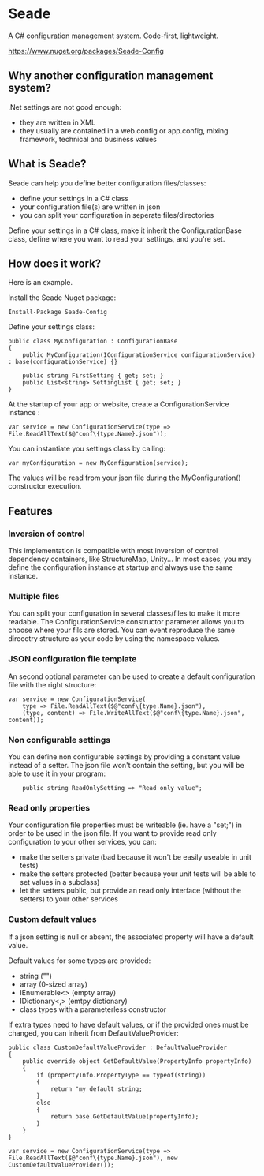 # Seade
A C# configuration management system. Code-first, lightweight.

https://www.nuget.org/packages/Seade-Config 

## Why another configuration management system?
.Net settings are not good enough:
* they are written in XML
* they usually are contained in a web.config or app.config, mixing framework, technical and business values

## What is Seade?
Seade can help you define better configuration files/classes:
* define your settings in a C# class
* your configuration file(s) are written in json
* you can split your configuration in seperate files/directories

Define your settings in a C# class, make it inherit the ConfigurationBase class, define where you want to read your settings, and you're set.

## How does it work?
Here is an example.

Install the Seade Nuget package: 
```
Install-Package Seade-Config 
```

Define your settings class:
```
public class MyConfiguration : ConfigurationBase
{
    public MyConfiguration(IConfigurationService configurationService) : base(configurationService) {}

    public string FirstSetting { get; set; }
    public List<string> SettingList { get; set; }
}
```

At the startup of your app or website, create a ConfigurationService instance :
```
var service = new ConfigurationService(type => File.ReadAllText($@"conf\{type.Name}.json"));
```

You can instantiate you settings class by calling:
```
var myConfiguration = new MyConfiguration(service);
```
The values will be read from your json file during the MyConfiguration() constructor execution.

## Features
### Inversion of control
This implementation is compatible with most inversion of control dependency containers, like StructureMap, Unity...
In most cases, you may define the configuration instance at startup and always use the same instance.

### Multiple files
You can split your configuration in several classes/files to make it more readable. The ConfigurationService constructor parameter allows you to choose
	where your fils are stored. You can event reproduce the same direcotry structure as your code by using the namespace values.

### JSON configuration file template
An second optional parameter can be used to create a default configuration file with the right structure:
```
var service = new ConfigurationService(
	type => File.ReadAllText($@"conf\{type.Name}.json"),
	(type, content) => File.WriteAllText($@"conf\{type.Name}.json", content));
```

### Non configurable settings
You can define non configurable settings by
	providing a constant value instead of a setter. The json file won't contain the setting, but you will be able to use it in your program:
```
    public string ReadOnlySetting => "Read only value";
```

### Read only properties
Your configuration file properties must be writeable (ie. have a "set;") in order to be used in the json file. If you want to provide read only configuration 
	to your other services, you can:
* make the setters private (bad because it won't be easily useable in unit tests)
* make the setters protected (better because your unit tests will be able to set values in a subclass)
* let the setters public, but provide an read only interface (without the setters) to your other services

### Custom default values
If a json setting is null or absent, the associated property will have a default value.

Default values for some types are provided:
- string ("")
- array (0-sized array)
- IEnumerable<> (empty array)
- IDictionary<,> (emtpy dictionary)
- class types with a parameterless constructor

If extra types need to have default values, or if the provided ones must be changed, you can inherit from DefaultValueProvider:
```
public class CustomDefaultValueProvider : DefaultValueProvider
{
    public override object GetDefaultValue(PropertyInfo propertyInfo)
    {
        if (propertyInfo.PropertyType == typeof(string))
        {
            return "my default string;
        }
        else
        {
            return base.GetDefaultValue(propertyInfo);
        }
    }
}

var service = new ConfigurationService(type => File.ReadAllText($@"conf\{type.Name}.json"), new CustomDefaultValueProvider());
```